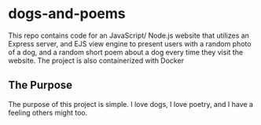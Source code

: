 # dogs-and-poems

This repo contains code for an JavaScript/ Node.js website that utilizes an Express server, and EJS view engine to present users with a random photo of a dog, and a random short poem about a dog every time they visit the website.
The project is also containerized with Docker

## The Purpose

The purpose of this project is simple. I love dogs, I love poetry, and I have a feeling others might too.

